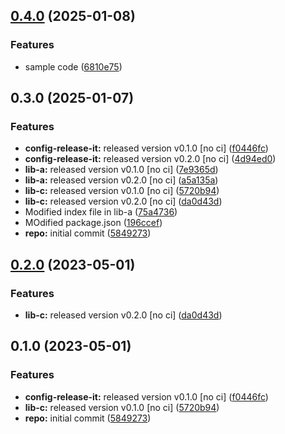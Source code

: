 

## [0.4.0](https://github.com/ShreyDhyani/monorepo-semantic-releases/compare/lib-a-v0.3.0...lib-a-v0.4.0) (2025-01-08)


### Features

* sample code ([6810e75](https://github.com/ShreyDhyani/monorepo-semantic-releases/commit/6810e75dedb027f67204f4cca2c3db390dae4a57))

## 0.3.0 (2025-01-07)


### Features

* **config-release-it:** released version v0.1.0 [no ci] ([f0446fc](https://github.com/ShreyDhyani/monorepo-semantic-releases/commit/f0446fc59c62a71c8d9847d38f6de84f001540ad))
* **config-release-it:** released version v0.2.0 [no ci] ([4d94ed0](https://github.com/ShreyDhyani/monorepo-semantic-releases/commit/4d94ed09b4ff21d343df2de0aa558e059fc03628))
* **lib-a:** released version v0.1.0 [no ci] ([7e9365d](https://github.com/ShreyDhyani/monorepo-semantic-releases/commit/7e9365d3f642fcbcbb415a6bafdd2711d6084d4d))
* **lib-a:** released version v0.2.0 [no ci] ([a5a135a](https://github.com/ShreyDhyani/monorepo-semantic-releases/commit/a5a135a0f5e94593402c29788fe683c76f3c7c86))
* **lib-c:** released version v0.1.0 [no ci] ([5720b94](https://github.com/ShreyDhyani/monorepo-semantic-releases/commit/5720b9478083eda6a67a39ca8bfb6dbe2e7d97b0))
* **lib-c:** released version v0.2.0 [no ci] ([da0d43d](https://github.com/ShreyDhyani/monorepo-semantic-releases/commit/da0d43d9539c6482a3b5b3b7fc1e993724cee886))
* Modified index file in lib-a ([75a4736](https://github.com/ShreyDhyani/monorepo-semantic-releases/commit/75a47361d8e304b5f4398f8750387ababd455ab5))
* MOdified package.json ([196ccef](https://github.com/ShreyDhyani/monorepo-semantic-releases/commit/196cceff352126a834018d031721e658f07826ad))
* **repo:** initial commit ([5849273](https://github.com/ShreyDhyani/monorepo-semantic-releases/commit/58492737f01fe3a2fd98e0b2b3c0646e6850a8db))

## [0.2.0](https://github.com/b12k/monorepo-semantic-releases/compare/@mono/lib-a-v0.1.0...@mono/lib-a-v0.2.0) (2023-05-01)


### Features

* **lib-c:** released version v0.2.0 [no ci] ([da0d43d](https://github.com/b12k/monorepo-semantic-releases/commit/da0d43d9539c6482a3b5b3b7fc1e993724cee886))

## 0.1.0 (2023-05-01)


### Features

* **config-release-it:** released version v0.1.0 [no ci] ([f0446fc](https://github.com/b12k/monorepo-semantic-releases/commit/f0446fc59c62a71c8d9847d38f6de84f001540ad))
* **lib-c:** released version v0.1.0 [no ci] ([5720b94](https://github.com/b12k/monorepo-semantic-releases/commit/5720b9478083eda6a67a39ca8bfb6dbe2e7d97b0))
* **repo:** initial commit ([5849273](https://github.com/b12k/monorepo-semantic-releases/commit/58492737f01fe3a2fd98e0b2b3c0646e6850a8db))
